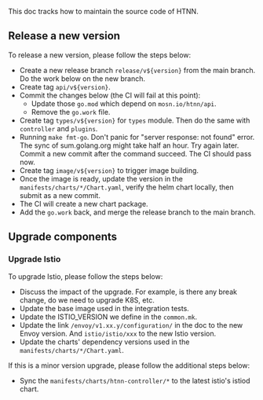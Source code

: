 This doc tracks how to maintain the source code of HTNN.

## Release a new version

To release a new version, please follow the steps below:

* Create a new release branch `release/v${version}` from the main branch. Do the work below on the new branch.
* Create tag `api/v${version}`.
* Commit the changes below (the CI will fail at this point):
    * Update those `go.mod` which depend on `mosn.io/htnn/api`.
    * Remove the `go.work` file.
* Create tag `types/v${version}` for `types` module. Then do the same with `controller` and `plugins`.
* Running `make fmt-go`. Don't panic for "server response: not found" error. The sync of sum.golang.org might take half an hour. Try again later. Commit a new commit after the command succeed. The CI should pass now.
* Create tag `image/v${version}` to trigger image building.
* Once the image is ready, update the version in the `manifests/charts/*/Chart.yaml`, verify the helm chart locally, then submit as a new commit.
* The CI will create a new chart package.
* Add the `go.work` back, and merge the release branch to the main branch.

## Upgrade components

### Upgrade Istio

To upgrade Istio, please follow the steps below:

* Discuss the impact of the upgrade. For example, is there any break change, do we need to upgrade K8S, etc.
* Update the base image used in the integration tests.
* Update the ISTIO_VERSION we define in the `common.mk`.
* Update the link `/envoy/v1.xx.y/configuration/` in the doc to the new Envoy version. And `istio/istio/xxx` to the new Istio version.
* Update the charts' dependency versions used in the `manifests/charts/*/Chart.yaml`.

If this is a minor version upgrade, please follow the additional steps below:

* Sync the `manifests/charts/htnn-controller/*` to the latest istio's istiod chart.
